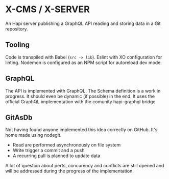 # X-CMS / X-SERVER

An Hapi server publishing a GraphQL API reading and storing data in a Git repository.

## Tooling

Code is transpiled with Babel (`src -> lib`). Eslint with XO configuration for linting. Nodemon is configured as an NPM script for autoreload dev mode.

## GraphQL

The API is implemented with GraphQL. The Schema definition is a work in progress. It should even be dynamic (if possible) in the end. It uses the official GraphQL implementation with the comunity hapi-graphql bridge

## GitAsDb

Not having found anyone implemented this idea correctly on GitHub. It's home made using nodegit.
- Read are performed asynchronously on file system
- Write trigger a commit and a push
- A recurring pull is planned to update data

A lot of question about perfs, concurency and conflicts are still opened and will be addressed during the progress of the implementation.
